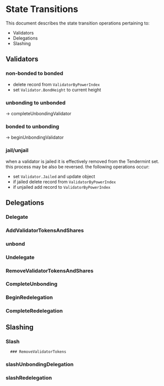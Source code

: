 # State Transitions

This document describes the state transition operations pertaining to:
 - Validators
 - Delegations
 - Slashing

## Validators

### non-bonded to bonded
 - delete record from `ValidatorByPowerIndex`
 - set `Validator.BondHeight` to current height

### unbonding to unbonded
 -> completeUnbondingValidator

### bonded to unbonding
 -> beginUnbondingValidator

### jail/unjail 
when a validator is jailed it is effectively removed from the Tendermint set.
this process may be also be reversed. the following operations occur:
 - set `Validator.Jailed` and update object 
 - if jailed delete record from `ValidatorByPowerIndex`
 - if unjailed add record to `ValidatorByPowerIndex`

## Delegations

### Delegate
   ### AddValidatorTokensAndShares
### unbond
### Undelegate
   ### RemoveValidatorTokensAndShares
### CompleteUnbonding
### BeginRedelegation
### CompleteRedelegation

## Slashing
### Slash
      ### RemoveValidatorTokens
### slashUnbondingDelegation
### slashRedelegation

